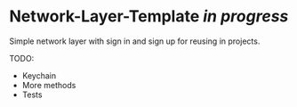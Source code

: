 # Network-Layer-Template *in progress*
Simple network layer with sign in and sign up for reusing in projects.

TODO:
 - Keychain
 - More methods
 - Tests
